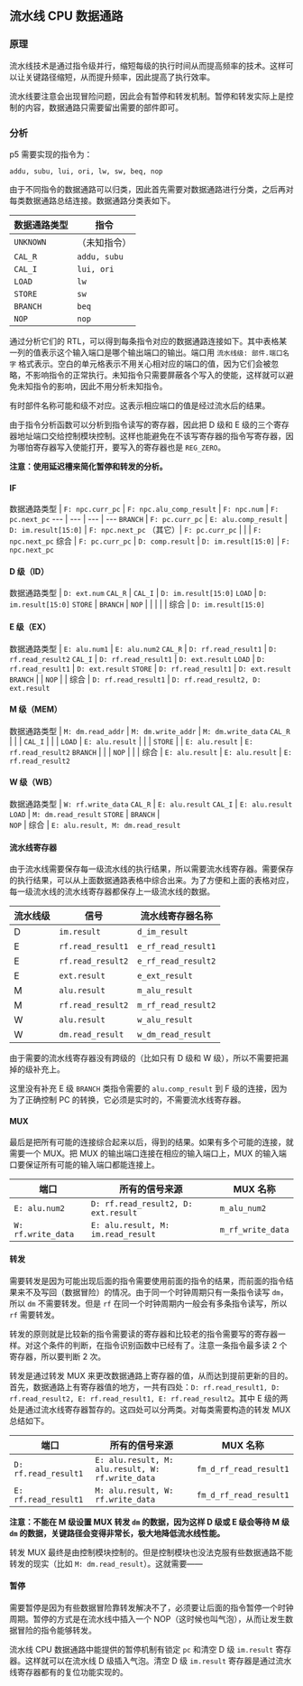 ## 流水线 CPU 数据通路

### 原理

流水线技术是通过指令级并行，缩短每级的执行时间从而提高频率的技术。这样可以让关键路径缩短，从而提升频率，因此提高了执行效率。

流水线要注意会出现冒险问题，因此会有暂停和转发机制。暂停和转发实际上是控制的内容，数据通路只需要留出需要的部件即可。

### 分析

p5 需要实现的指令为：

`addu, subu, lui, ori, lw, sw, beq, nop`

由于不同指令的数据通路可以归类，因此首先需要对数据通路进行分类，之后再对每类数据通路总结连接。数据通路分类表如下。

数据通路类型 | 指令
--- | ---
`UNKNOWN` | （未知指令）
`CAL_R` | `addu, subu`
`CAL_I` | `lui, ori`
`LOAD` | `lw`
`STORE` | `sw`
`BRANCH` | `beq`
`NOP` | `nop`

通过分析它们的 RTL，可以得到每条指令对应的数据通路连接如下。其中表格某一列的值表示这个输入端口是哪个输出端口的输出。端口用 `流水线级: 部件.端口名字` 格式表示。空白的单元格表示不用关心相对应的端口的值，因为它们会被忽略，不影响指令的正常执行。未知指令只需要屏蔽各个写入的使能，这样就可以避免未知指令的影响，因此不用分析未知指令。

有时部件名称可能和级不对应。这表示相应端口的值是经过流水后的结果。

由于指令分析函数可以分析到指令读写的寄存器，因此把 D 级和 E 级的三个寄存器地址端口交给控制模块控制。这样也能避免在不该写寄存器的指令写寄存器，因为哪怕寄存器写入使能打开，要写入的寄存器也是 `REG_ZERO`。

**注意：使用延迟槽来简化暂停和转发的分析。**

#### IF

数据通路类型 | `F: npc.curr_pc` | `F: npc.alu_comp_result` | `F: npc.num` | `F: pc.next_pc`
--- | --- | --- | ---
`BRANCH` | `F: pc.curr_pc` | `E: alu.comp_result` | `D: im.result[15:0]` | `F: npc.next_pc`
（其它）| `F: pc.curr_pc` | | | `F: npc.next_pc`
综合 | `F: pc.curr_pc` | `D: comp.result` | `D: im.result[15:0]` | `F: npc.next_pc`

#### D 级（ID）

数据通路类型 | `D: ext.num`
`CAL_R` | 
`CAL_I` | `D: im.result[15:0]`
`LOAD` | `D: im.result[15:0]`
`STORE` | 
`BRANCH` | 
`NOP` | | | | | 
综合 | `D: im.result[15:0]`

#### E 级（EX）

数据通路类型 | `E: alu.num1` | `E: alu.num2`
`CAL_R` | `D: rf.read_result1` | `D: rf.read_result2`
`CAL_I` | `D: rf.read_result1` | `D: ext.result` 
`LOAD` | `D: rf.read_result1` | `D: ext.result`
`STORE` | `D: rf.read_result1` | `D: ext.result`
`BRANCH` | | 
`NOP` | | 
综合 | `D: rf.read_result1` | `D: rf.read_result2, D: ext.result`

#### M 级（MEM）

数据通路类型 | `M: dm.read_addr` | `M: dm.write_addr` | `M: dm.write_data`
`CAL_R` | | | 
`CAL_I` | | | 
`LOAD` | `E: alu.result` | | | 
`STORE` | | `E: alu.result` | `E: rf.read_result2`
`BRANCH` | | | 
`NOP` | | | 
综合 | `E: alu.result` | `E: alu.result` | `E: rf.read_result2`

#### W 级（WB）

数据通路类型 | `W: rf.write_data`
`CAL_R` | `E: alu.result`
`CAL_I` | `E: alu.result`
`LOAD` | `M: dm.read_result`
`STORE` | 
`BRANCH` |  
`NOP` | 
综合 | `E: alu.result, M: dm.read_result`

#### 流水线寄存器

由于流水线需要保存每一级流水线的执行结果，所以需要流水线寄存器。需要保存的执行结果，可以从上面数据通路表格中综合出来。为了方便和上面的表格对应，每一级流水线的流水线寄存器都保存上一级流水线的数据。

流水线级 | 信号 | 流水线寄存器名称
--- | --- | ---
D | `im.result` | `d_im_result`
E | `rf.read_result1` | `e_rf_read_result1`
E | `rf.read_result2` | `e_rf_read_result2`
E | `ext.result` | `e_ext_result`
M | `alu.result` | `m_alu_result`
M | `rf.read_result2` | `m_rf_read_result2`
W | `alu.result` | `w_alu_result`
W | `dm.read_result` | `w_dm_read_result`

由于需要的流水线寄存器没有跨级的（比如只有 D 级和 W 级），所以不需要把漏掉的级补充上。

这里没有补充 E 级 `BRANCH` 类指令需要的 `alu.comp_result` 到 F 级的连接，因为为了正确控制 PC 的转换，它必须是实时的，不需要流水线寄存器。

#### MUX

最后是把所有可能的连接综合起来以后，得到的结果。如果有多个可能的连接，就需要一个 MUX。把 MUX 的输出端口连接在相应的输入端口上，MUX 的输入端口要保证所有可能的输入端口都能连接上。

端口 | 所有的信号来源 | MUX 名称
--- | --- | ---
`E: alu.num2` | `D: rf.read_result2, D: ext.result` | `m_alu_num2`
`W: rf.write_data` | `E: alu.result, M: im.read_result` | `m_rf_write_data`

#### 转发

需要转发是因为可能出现后面的指令需要使用前面的指令的结果，而前面的指令结果来不及写回（数据冒险）的情况。由于同一个时钟周期只有一条指令读写 `dm`，所以 `dm` 不需要转发。但是 `rf` 在同一个时钟周期内一般会有多条指令读写，所以 `rf` 需要转发。

转发的原则就是比较新的指令需要读的寄存器和比较老的指令需要写的寄存器一样。对这个条件的判断，在指令识别函数中已经有了。注意一条指令最多读 2 个寄存器，所以要判断 2 次。

转发是通过转发 MUX 来更改数据通路上寄存器的值，从而达到提前更新的目的。首先，数据通路上有寄存器值的地方，一共有四处：`D: rf.read_result1, D: rf.read_result2, E: rf.read_result1, E: rf.read_result2`。其中 E 级的两处是通过流水线寄存器暂存的。这四处可以分两类。对每类需要构造的转发 MUX 总结如下。

端口 | 所有的信号来源 | MUX 名称
--- | --- | ---
`D: rf.read_result1` | `E: alu.result, M: alu.result, W: rf.write_data` | `fm_d_rf_read_result1`
`E: rf.read_result1` | `M: alu.result, W: rf.write_data` | `fm_d_rf_read_result1`

**注意：不能在 M 级设置 MUX 转发 `dm` 的数据，因为这样 D 级或 E 级会等待 M 级 `dm` 的数据，关键路径会变得非常长，极大地降低流水线性能。**

转发 MUX 最终是由控制模块控制的。但是控制模块也没法克服有些数据通路不能转发的现实（比如 `M: dm.read_result`）。这就需要——

#### 暂停

需要暂停是因为有些数据冒险靠转发解决不了，必须要让后面的指令暂停一个时钟周期。暂停的方式是在流水线中插入一个 NOP（这时候也叫气泡），从而让发生数据冒险的指令能够转发。

流水线 CPU 数据通路中能提供的暂停机制有锁定 `pc` 和清空 D 级 `im.result` 寄存器。这样就可以在流水线 D 级插入气泡。清空 D 级 `im.result` 寄存器是通过流水线寄存器都有的复位功能实现的。

